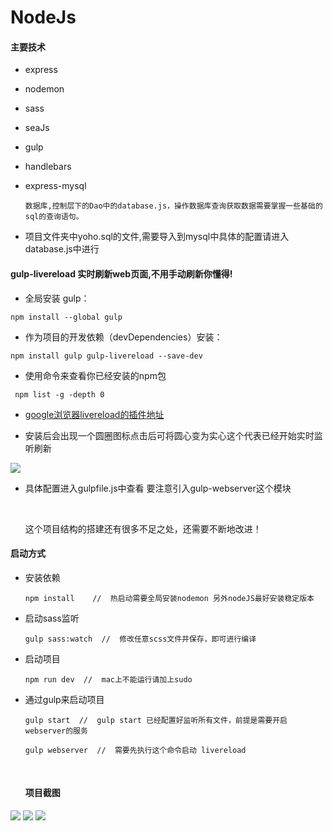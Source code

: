 # NodeJs



#### 主要技术

* express

* nodemon

* sass

* seaJs

* gulp

* handlebars

* express-mysql

  ```
  数据库,控制层下的Dao中的database.js，操作数据库查询获取数据需要掌握一些基础的sql的查询语句。
  ```

* 项目文件夹中yoho.sql的文件,需要导入到mysql中具体的配置请进入database.js中进行



#### gulp-livereload 实时刷新web页面,不用手动刷新你懂得!

* 全局安装 gulp：

```
npm install --global gulp
```

* 作为项目的开发依赖（devDependencies）安装：

```
npm install gulp gulp-livereload --save-dev 
```

* 使用命令来查看你已经安装的npm包

```
 npm list -g -depth 0
```

* [google浏览器livereload的插件地址](https://chrome.google.com/webstore/detail/livereload/jnihajbhpnppcggbcgedagnkighmdlei)


* 安装后会出现一个圆圈图标点击后可将圆心变为实心这个代表已经开始实时监听刷新

<img src="https://github.com/tonyjiafan/nodeJs/blob/master/introImg/4.png" />

* 具体配置进入gulpfile.js中查看 要注意引入gulp-webserver这个模块

  ​

    这个项目结构的搭建还有很多不足之处，还需要不断地改进！


#### 启动方式

* 安装依赖

  ```
  npm install    //  热启动需要全局安装nodemon 另外nodeJS最好安装稳定版本
  ```


* 启动sass监听

  ```
  gulp sass:watch  //  修改任意scss文件并保存，即可进行编译
  ```

* 启动项目

  ```
  npm run dev  //  mac上不能运行请加上sudo 
  ```

* 通过gulp来启动项目

  ```
  gulp start  //  gulp start 已经配置好监听所有文件，前提是需要开启webserver的服务

  gulp webserver  //  需要先执行这个命令启动 livereload
  ```

  ​

  #### 项目截图


<img src="https://github.com/tonyjiafan/nodeJs/blob/master/introImg/1.png" />



<img src="https://github.com/tonyjiafan/nodeJs/blob/master/introImg/2.png" />



<img src="https://github.com/tonyjiafan/nodeJs/blob/master/introImg/3.png" />
